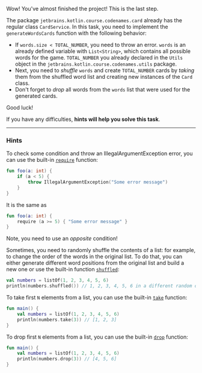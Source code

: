 Wow! You've almost finished the project! This is the last step.

The package `jetbrains.kotlin.course.codenames.card` already has the regular class `CardService`. In this task, you need to implement the `generateWordsCards` function with the following behavior:
- If `words.size < TOTAL_NUMBER`, you need to throw an error. `words` is an already defined variable with `List<String>`, which contains all possible words for the game. `TOTAL_NUMBER` you already declared in the `Utils` object in the `jetbrains.kotlin.course.codenames.utils` package.
- Next, you need to _shuffle_ `words` and create `TOTAL_NUMBER` cards by _taking_ them from the shuffled word list and creating new instances of the `Card` class.
- Don't forget to _drop_ all words from the `words` list that were used for the generated cards.

Good luck!

If you have any difficulties, **hints will help you solve this task**.

----

### Hints

<div class="hint" title="The require built-in function">

To check some condition and throw an IllegalArgumentException error, you can use the built-in [`require`](https://kotlinlang.org/api/latest/jvm/stdlib/kotlin/require.html) function:

```kotlin
fun foo(a: int) {
    if (a < 5) {
        throw IllegalArgumentException("Some error message")
    }
}
```

It is the same as

```kotlin
fun foo(a: int) {
    require (a >= 5) { "Some error message" }
}
```
Note, you need to use an _opposite_ condition!
</div>

<div class="hint" title="The `shuffled` built-in function">

Sometimes, you need to randomly shuffle the contents of a list: for example,
to change the order of the words in the original list.
To do that, you can either generate different word positions from the original list and build a new one
or use the built-in function [`shuffled`](https://kotlinlang.org/api/latest/jvm/stdlib/kotlin.collections/shuffled.html):

  ```kotlin
  val numbers = listOf(1, 2, 3, 4, 5, 6)
  println(numbers.shuffled()) // 1, 2, 3, 4, 5, 6 in a different random order
  ```
</div>

<div class="hint" title="How to take first N elements from a list?">

To take first `N` elements from a list, you can use the built-in [`take`](https://kotlinlang.org/api/latest/jvm/stdlib/kotlin.collections/take.html) function:
```kotlin
fun main() {
    val numbers = listOf(1, 2, 3, 4, 5, 6)
    println(numbers.take(3)) // [1, 2, 3]
}
```
</div>


<div class="hint" title="How to drop first N elements from a list?">

To drop first `N` elements from a list, you can use the built-in [`drop`](https://kotlinlang.org/api/latest/jvm/stdlib/kotlin.collections/drop.html) function:
```kotlin
fun main() {
    val numbers = listOf(1, 2, 3, 4, 5, 6)
    println(numbers.drop(3)) // [4, 5, 6]
}
```
</div>
